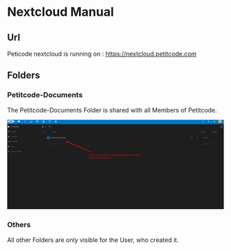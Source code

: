 <!-- TITLE: Nextcloud Manual -->
<!-- SUBTITLE: A quick summary of how to use the Petitcode Nextcloud -->

# Nextcloud Manual

## Url
Peticode nextcloud is running on : https://nextcloud.petitcode.com

## Folders

### Petitcode-Documents

The Petitcode-Documents Folder is shared with all Members of Petitcode.

![Nextcloud Manual 1](/uploads/nextcloud-manual-1.png "Nextcloud Manual 1")


### Others
All other Folders are only visible for the User, who created it.